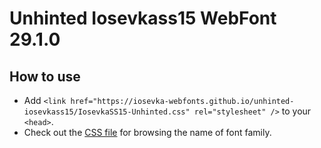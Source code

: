 # Unhinted Iosevkass15 WebFont 29.1.0

## How to use

- Add `<link href="https://iosevka-webfonts.github.io/unhinted-iosevkass15/IosevkaSS15-Unhinted.css" rel="stylesheet" />` to your `<head>`.
- Check out the [CSS file](./IosevkaSS15-Unhinted.css) for browsing the name of font family.
